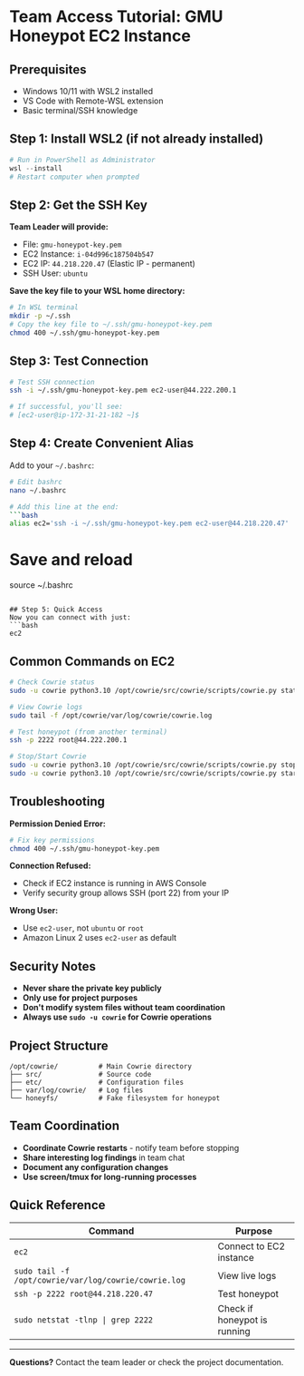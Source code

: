 # Team Access Tutorial: GMU Honeypot EC2 Instance

## Prerequisites
- Windows 10/11 with WSL2 installed
- VS Code with Remote-WSL extension
- Basic terminal/SSH knowledge

## Step 1: Install WSL2 (if not already installed)
```powershell
# Run in PowerShell as Administrator
wsl --install
# Restart computer when prompted
```

## Step 2: Get the SSH Key
**Team Leader will provide:**
- File: `gmu-honeypot-key.pem`
- EC2 Instance: `i-04d996c187504b547`
- EC2 IP: `44.218.220.47` (Elastic IP - permanent)
- SSH User: `ubuntu`

**Save the key file to your WSL home directory:**
```bash
# In WSL terminal
mkdir -p ~/.ssh
# Copy the key file to ~/.ssh/gmu-honeypot-key.pem
chmod 400 ~/.ssh/gmu-honeypot-key.pem
```

## Step 3: Test Connection
```bash
# Test SSH connection
ssh -i ~/.ssh/gmu-honeypot-key.pem ec2-user@44.222.200.1

# If successful, you'll see:
# [ec2-user@ip-172-31-21-182 ~]$
```

## Step 4: Create Convenient Alias
Add to your `~/.bashrc`:
```bash
# Edit bashrc
nano ~/.bashrc

# Add this line at the end:
```bash
alias ec2='ssh -i ~/.ssh/gmu-honeypot-key.pem ec2-user@44.218.220.47'
```

# Save and reload
source ~/.bashrc
```

## Step 5: Quick Access
Now you can connect with just:
```bash
ec2
```

## Common Commands on EC2
```bash
# Check Cowrie status
sudo -u cowrie python3.10 /opt/cowrie/src/cowrie/scripts/cowrie.py status

# View Cowrie logs
sudo tail -f /opt/cowrie/var/log/cowrie/cowrie.log

# Test honeypot (from another terminal)
ssh -p 2222 root@44.222.200.1

# Stop/Start Cowrie
sudo -u cowrie python3.10 /opt/cowrie/src/cowrie/scripts/cowrie.py stop
sudo -u cowrie python3.10 /opt/cowrie/src/cowrie/scripts/cowrie.py start
```

## Troubleshooting

**Permission Denied Error:**
```bash
# Fix key permissions
chmod 400 ~/.ssh/gmu-honeypot-key.pem
```

**Connection Refused:**
- Check if EC2 instance is running in AWS Console
- Verify security group allows SSH (port 22) from your IP

**Wrong User:**
- Use `ec2-user`, not `ubuntu` or `root`
- Amazon Linux 2 uses `ec2-user` as default

## Security Notes
- **Never share the private key publicly**
- **Only use for project purposes**
- **Don't modify system files without team coordination**
- **Always use `sudo -u cowrie` for Cowrie operations**

## Project Structure
```
/opt/cowrie/          # Main Cowrie directory
├── src/              # Source code
├── etc/              # Configuration files
├── var/log/cowrie/   # Log files
└── honeyfs/          # Fake filesystem for honeypot
```

## Team Coordination
- **Coordinate Cowrie restarts** - notify team before stopping
- **Share interesting log findings** in team chat
- **Document any configuration changes**
- **Use screen/tmux for long-running processes**

## Quick Reference
| Command | Purpose |
|---------|---------|
| `ec2` | Connect to EC2 instance |
| `sudo tail -f /opt/cowrie/var/log/cowrie/cowrie.log` | View live logs |
| `ssh -p 2222 root@44.218.220.47` | Test honeypot |
| `sudo netstat -tlnp \| grep 2222` | Check if honeypot is running |

---
**Questions?** Contact the team leader or check the project documentation.